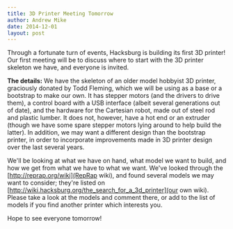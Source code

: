 ```yaml
---
title: 3D Printer Meeting Tomorrow
author: Andrew Mike
date: 2014-12-01
layout: post
---
```


Through a fortunate turn of events, Hacksburg is building its first 3D printer! Our first meeting will be to discuss where to start with the 3D printer skeleton we have, and everyone is invited.

**The details:**
We have the skeleton of an older model hobbyist 3D printer, graciously donated by Todd Fleming, which we will be using as a base or a bootstrap to make our own. It has stepper motors (and the drivers to drive them), a control board with a USB interface (albeit several generations out of date), and the hardware for the Cartesian robot, made out of steel rod and plastic lumber. It does not, however, have a hot end or an extruder (though we have some spare stepper motors lying around to help build the latter). In addition, we may want a different design than the bootstrap printer, in order to incorporate improvements made in 3D printer design over the last several years.

We'll be looking at what we have on hand, what model we want to build, and how we get from what we have to what we want. We've looked through the [http://reprap.org/wiki](RepRap wiki), and found several models we may want to consider; they're listed on [http://wiki.hacksburg.org/the_search_for_a_3d_printer](our own wiki). Please take a look at the models and comment there, or add to the list of models if you find another printer which interests you.

Hope to see everyone tomorrow!